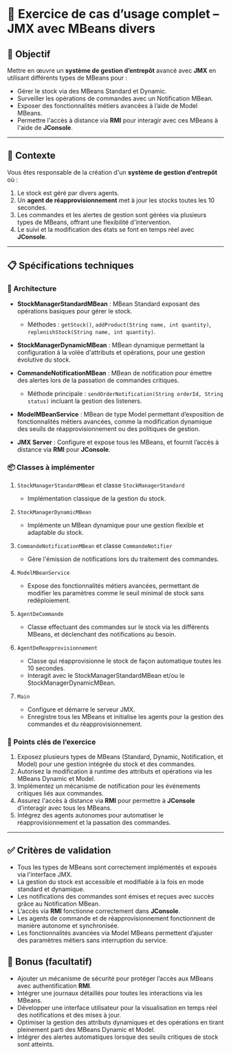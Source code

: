 # 🧪 Exercice de cas d’usage complet – JMX avec MBeans divers

## 🎯 Objectif

Mettre en œuvre un **système de gestion d’entrepôt** avancé avec **JMX** en utilisant différents types de MBeans pour :

- Gérer le stock via des MBeans Standard et Dynamic.
- Surveiller les opérations de commandes avec un Notification MBean.
- Exposer des fonctionnalités métiers avancées à l’aide de Model MBeans.
- Permettre l'accès à distance via **RMI** pour interagir avec ces MBeans à l'aide de **JConsole**.

---

## 📘 Contexte

Vous êtes responsable de la création d'un **système de gestion d’entrepôt** où :

1. Le stock est géré par divers agents.
2. Un **agent de réapprovisionnement** met à jour les stocks toutes les 10 secondes.
3. Les commandes et les alertes de gestion sont gérées via plusieurs types de MBeans, offrant une flexibilité d'intervention.
4. Le suivi et la modification des états se font en temps réel avec **JConsole**.

---

## 📋 Spécifications techniques

### 🧱 Architecture

- **StockManagerStandardMBean** : MBean Standard exposant des opérations basiques pour gérer le stock.
   - Méthodes : `getStock()`, `addProduct(String name, int quantity)`, `replenishStock(String name, int quantity)`.

- **StockManagerDynamicMBean** : MBean dynamique permettant la configuration à la volée d'attributs et opérations, pour une gestion évolutive du stock.

- **CommandeNotificationMBean** : MBean de notification pour émettre des alertes lors de la passation de commandes critiques.
   - Méthode principale : `sendOrderNotification(String orderId, String status)` incluant la gestion des listeners.

- **ModelMBeanService** : MBean de type Model permettant d’exposition de fonctionnalités métiers avancées, comme la modification dynamique des seuils de réapprovisionnement ou des politiques de gestion.

- **JMX Server** : Configure et expose tous les MBeans, et fournit l’accès à distance via **RMI** pour **JConsole**.

### 📦 Classes à implémenter

1. `StockManagerStandardMBean` et classe `StockManagerStandard`
    - Implémentation classique de la gestion du stock.

2. `StockManagerDynamicMBean`
    - Implémente un MBean dynamique pour une gestion flexible et adaptable du stock.

3. `CommandeNotificationMBean` et classe `CommandeNotifier`
    - Gère l'émission de notifications lors du traitement des commandes.

4. `ModelMBeanService`
    - Expose des fonctionnalités métiers avancées, permettant de modifier les paramètres comme le seuil minimal de stock sans redéploiement.

5. `AgentDeCommande`
    - Classe effectuant des commandes sur le stock via les différents MBeans, et déclenchant des notifications au besoin.

6. `AgentDeReapprovisionnement`
    - Classe qui réapprovisionne le stock de façon automatique toutes les 10 secondes.
    - Interagit avec le StockManagerStandardMBean et/ou le StockManagerDynamicMBean.

7. `Main`
    - Configure et démarre le serveur JMX.
    - Enregistre tous les MBeans et initialise les agents pour la gestion des commandes et du réapprovisionnement.

### 🎯 Points clés de l’exercice

1. Exposez plusieurs types de MBeans (Standard, Dynamic, Notification, et Model) pour une gestion intégrée du stock et des commandes.
2. Autorisez la modification à runtime des attributs et opérations via les MBeans Dynamic et Model.
3. Implémentez un mécanisme de notification pour les événements critiques liés aux commandes.
4. Assurez l'accès à distance via **RMI** pour permettre à **JConsole** d'interagir avec tous les MBeans.
5. Intégrez des agents autonomes pour automatiser le réapprovisionnement et la passation des commandes.

---

## ✅ Critères de validation

- Tous les types de MBeans sont correctement implémentés et exposés via l'interface JMX.
- La gestion du stock est accessible et modifiable à la fois en mode standard et dynamique.
- Les notifications des commandes sont émises et reçues avec succès grâce au Notification MBean.
- L’accès via **RMI** fonctionne correctement dans **JConsole**.
- Les agents de commande et de réapprovisionnement fonctionnent de manière autonome et synchronisée.
- Les fonctionnalités avancées via Model MBeans permettent d’ajuster des paramètres métiers sans interruption du service.

## 🏁 Bonus (facultatif)

- Ajouter un mécanisme de sécurité pour protéger l’accès aux MBeans avec authentification **RMI**.
- Intégrer une journaux détaillés pour toutes les interactions via les MBeans.
- Développer une interface utilisateur pour la visualisation en temps réel des notifications et des mises à jour.
- Optimiser la gestion des attributs dynamiques et des opérations en tirant pleinement parti des MBeans Dynamic et Model.
- Intégrer des alertes automatiques lorsque des seuils critiques de stock sont atteints.
